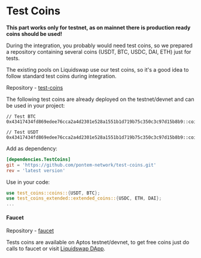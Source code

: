 # Test Coins

**This part works only for testnet, as on mainnet there is production ready coins should be used!**

During the integration, you probably would need test coins, so we prepared a repository containing several coins (USDT, BTC, USDC, DAI, ETH) just for tests.

The existing pools on Liquidswap use our test coins, so it's a good idea to follow standard test coins during integration. &#x20;

Repository - [test-coins](https://github.com/pontem-network/test-coins)

The following test coins are already deployed on the testnet/devnet and can be used in your project:

```
// Test BTC
0x43417434fd869edee76cca2a4d2301e528a1551b1d719b75c350c3c97d15b8b9::coins::BTC

// Test USDT
0x43417434fd869edee76cca2a4d2301e528a1551b1d719b75c350c3c97d15b8b9::coins::USDT
```

Add as dependency:&#x20;

```toml
[dependencies.TestCoins]
git = 'https://github.com/pontem-network/test-coins.git'
rev = 'latest version'
```

Use in your code:

```rust
use test_coins::coins::{USDT, BTC};
use test_coins_extended::extended_coins::{USDC, ETH, DAI};
...
```

#### Faucet

Repository - [faucet](https://github.com/pontem-network/faucet)

Tests coins are available on Aptos testnet/devnet, to get free coins just do calls to faucet or visit [Liquidswap DApp](https://liquidswap.com).&#x20;
